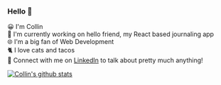### Hello 👋

😀 I'm Collin <br />
🔬 I'm currently working on hello friend, my React based journaling app <br />
🌐 I'm a big fan of Web Development <br />
🐈 I love cats and tacos <br />
💬 Connect with me on [LinkedIn](https://www.linkedin.com/in/collin-pfeifer-5b77831a7/) to talk about pretty much anything! <br />

[![Collin's github stats](https://github-readme-stats.vercel.app/api?username=collinpfeifer)](https://github.com/anuraghazra/github-readme-stats)
